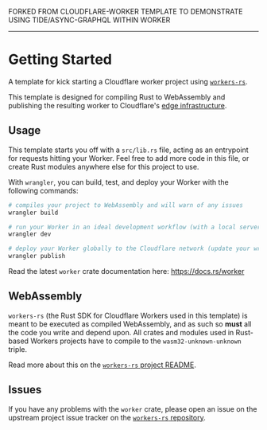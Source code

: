 FORKED FROM CLOUDFLARE-WORKER TEMPLATE TO DEMONSTRATE USING TIDE/ASYNC-GRAPHQL WITHIN WORKER

---

# Getting Started

A template for kick starting a Cloudflare worker project using [`workers-rs`](https://github.com/cloudflare/workers-rs).

This template is designed for compiling Rust to WebAssembly and publishing the resulting worker to 
Cloudflare's [edge infrastructure](https://www.cloudflare.com/network/).

## Usage 

This template starts you off with a `src/lib.rs` file, acting as an entrypoint for requests hitting
your Worker. Feel free to add more code in this file, or create Rust modules anywhere else for this
project to use. 

With `wrangler`, you can build, test, and deploy your Worker with the following commands: 

```bash
# compiles your project to WebAssembly and will warn of any issues
wrangler build 

# run your Worker in an ideal development workflow (with a local server, file watcher & more)
wrangler dev

# deploy your Worker globally to the Cloudflare network (update your wrangler.toml file for configuration)
wrangler publish
```

Read the latest `worker` crate documentation here: https://docs.rs/worker

## WebAssembly

`workers-rs` (the Rust SDK for Cloudflare Workers used in this template) is meant to be executed as 
compiled WebAssembly, and as such so **must** all the code you write and depend upon. All crates and
modules used in Rust-based Workers projects have to compile to the `wasm32-unknown-unknown` triple. 

Read more about this on the [`workers-rs` project README](https://github.com/cloudflare/workers-rs).

## Issues

If you have any problems with the `worker` crate, please open an issue on the upstream project 
issue tracker on the [`workers-rs` repository](https://github.com/cloudflare/workers-rs).

